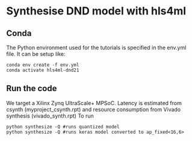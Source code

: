 # Synthesise DND model with hls4ml

## Conda

The Python environment used for the tutorials is specified in the env.yml file. It can be setup like:
```
conda env create -f env.yml
conda activate hls4ml-dnd21
```
## Run the code

We target a Xilinx Zynq UltraScale+ MPSoC. Latency is estimated from csynth (myproject_csynth.rpt) and resource consumption from Vivado synthesis (vivado_synth.rpt)
To run
```
python synthesize -Q #runs quantized model
python synthesize -Q #runs keras model converted to ap_fixed<16,6>
```
